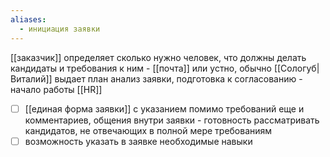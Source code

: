 ```yaml
---
aliases:
  - инициация заявки
---
```

[[заказчик]] определяет сколько нужно человек, что должны делать кандидаты и требования к ним - [[почта]] или устно, обычно [[Сологуб|Виталий]] выдает план
анализ заявки, подготовка к согласованию - начало работы [[HR]]

- [ ] [[единая форма заявки]] с указанием помимо требований еще и комментариев, общения внутри заявки - готовность рассматривать кандидатов, не отвечающих в полной мере требованиям 
- [ ] возможность указать в заявке необходимые навыки 